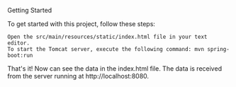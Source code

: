 Getting Started

To get started with this project, follow these steps:

    Open the src/main/resources/static/index.html file in your text editor.
    To start the Tomcat server, execute the following command: mvn spring-boot:run

That's it! Now can see the data in the index.html file. The data is received from the server running at http://localhost:8080.
